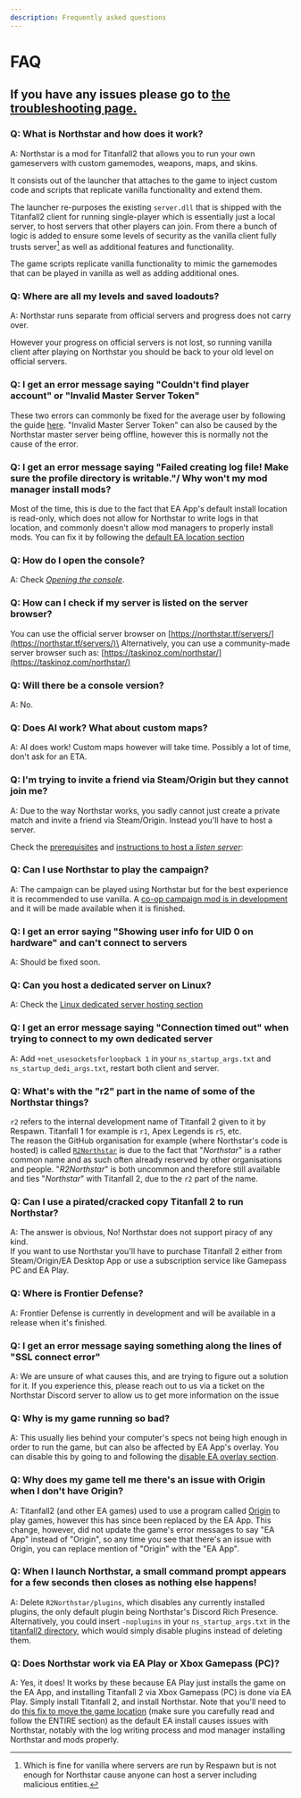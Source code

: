```yaml
---
description: Frequently asked questions
---
```


# FAQ

## **If you have any issues please go to [the troubleshooting page.](installing-northstar/troubleshooting.md)**

### Q: What is Northstar and how does it work? <a href="#what-is-northstar" id="what-is-northstar"></a>

A: Northstar is a mod for Titanfall2 that allows you to run your own gameservers with custom gamemodes, weapons, maps, and skins.

It consists out of the launcher that attaches to the game to inject custom code and scripts that replicate vanilla functionality and extend them.

The launcher re-purposes the existing `server.dll` that is shipped with the Titanfall2 client for running single-player which is essentially just a local server, to host servers that other players can join.
From there a bunch of logic is added to ensure some levels of security as the vanilla client fully trusts server[^1] as well as additional features and functionality.

[^1]: Which is fine for vanilla where servers are run by Respawn but is not enough for Northstar cause anyone can host a server including malicious entities.

The game scripts replicate vanilla functionality to mimic the gamemodes that can be played in vanilla as well as adding additional ones.

### Q: Where are all my levels and saved loadouts? <a href="#faq-loadouts" id="faq-loadouts"></a>

A: Northstar runs separate from official servers and progress does not carry over.

However your progress on official servers is not lost, so running vanilla client after playing on Northstar you should be back to your old level on official servers.

### Q: I get an error message saying "Couldn't find player account" or "Invalid Master Server Token" <a href="#INVALID_MASTERSERVER_TOKEN" id="INVALID_MASTERSERVER_TOKEN"></a>

These two errors can commonly be fixed for the average user by following the guide [here](installing-northstar/troubleshooting.md#PLAYER_NOT_FOUND). "Invalid Master Server Token" can also be caused by the Northstar master server being offline, however this is normally not the cause of the error.

### Q: I get an error message saying "Failed creating log file! Make sure the profile directory is writable."/ Why won't my mod manager install mods? <a href="#faq-failed-log" id="faq-failed-log"></a>

Most of the time, this is due to the fact that EA App's default install location is read-only, which does not allow for Northstar to write logs in that location, and commonly doesn't allow mod managers to properly install mods. You can fix it by following the [default EA location section](installing-northstar/troubleshooting.md#cannot-write-log-file-when-using-northstar-on-ea-app)

### Q: How do I open the console? <a href="#faq-devconsole" id="faq-devconsole"></a>

A: Check [_Opening the console_](using-northstar/commands.md#opening-the-console).

### Q: How can I check if my server is listed on the server browser? <a href="#faq-is-my-server-listed" id="faq-is-my-server-listed"></a>
You can use the official server browser on [https://northstar.tf/servers/](https://northstar.tf/servers/)\
Alternatively, you can use a community-made server browser such as: [https://taskinoz.com/northstar/](https://taskinoz.com/northstar/)

### Q: Will there be a console version? <a href="#faq-console" id="faq-console"></a>

A: No.

### Q: Does AI work? What about custom maps? <a href="#faq-ai" id="faq-ai"></a>

A: AI does work! Custom maps however will take time. Possibly a lot of time, don't ask for an ETA.

### Q: I'm trying to invite a friend via Steam/Origin but they cannot join me? <a href="#faq-invite-friends" id="faq-invite-friends"></a>

A: Due to the way Northstar works, you sadly cannot just create a private match and invite a friend via Steam/Origin. Instead you'll have to host a server.

Check the [prerequisites](hosting-a-server-with-northstar/getting-started.md) and [instructions to host a _listen server_](hosting-a-server-with-northstar/basic-listen-server.md):

### Q: Can I use Northstar to play the campaign? <a href="#faq-campaign" id="faq-campaign"></a>

A: The campaign can be played using Northstar but for the best experience it is recommended to use vanilla. A [co-op campaign mod is in development](https://github.com/R2Northstar/NorthstarMods/tree/main/Northstar.Coop) and it will be made available when it is finished.

### Q: I get an error saying "Showing user info for UID 0 on hardware" and can't connect to servers <a href="#faq-UID-0" id="faq-UID-0"></a>

A: Should be fixed soon.

### Q: Can you host a dedicated server on Linux? <a href="#faq-dedicated-linux" id="faq-dedicated-linux"></a>

A: Check the [Linux dedicated server hosting section](hosting-a-server-with-northstar/dedicated-server/hosting-on-linux.md)

### Q: I get an error message saying "Connection timed out" when trying to connect to my own dedicated server <a href="#faq-connected-timed-out" id="faq-connection-timed-out"></a>

A: Add `+net_usesocketsforloopback 1` in your `ns_startup_args.txt` and `ns_startup_dedi_args.txt`, restart both client and server.

### Q: What's with the "r2" part in the name of some of the Northstar things? <a href="#faq-r2" id="faq-r2"></a>

`r2` refers to the internal development name of Titanfall 2 given to it by Respawn. Titanfall 1 for example is `r1`, Apex Legends is `r5`, etc.\
The reason the GitHub organisation for example (where Northstar's code is hosted) is called [`R2Northstar`](https://github.com/R2Northstar/) is due to the fact that "_Northstar_" is a rather common name and as such often already reserved by other organisations and people. "_R2Northstar_" is both uncommon and therefore still available and ties "_Northstar_" with Titanfall 2, due to the `r2` part of the name.

### Q: Can I use a pirated/cracked copy Titanfall 2 to run Northstar? <a href="#faq-piracy" id="faq-piracy"></a>

A: The answer is obvious, No! Northstar does not support piracy of any kind.\
If you want to use Northstar you'll have to purchase Titanfall 2 either from Steam/Origin/EA Desktop App or use a subscription service like Gamepass PC and EA Play.

### Q: Where is Frontier Defense? <a href="#faq-frontier-defense" id="faq-frontier-defense"></a>

A: Frontier Defense is currently in development and will be available in a release when it's finished.

### Q: I get an error message saying something along the lines of "SSL connect error" <a href="#faq-ssl" id="faq-ssl"></a>

A: We are unsure of what causes this, and are trying to figure out a solution for it. If you experience this, please reach out to us via a ticket on the Northstar Discord server to allow us to get more information on the issue

### Q: Why is my game running so bad? <a href="#faq-performance" id="faq-performance"></a>

A: This usually lies behind your computer's specs not being high enough in order to run the game, but can also be affected by EA App's overlay. You can disable this by going to and following the [disable EA overlay section](installing-northstar/troubleshooting.md#ea-overlay).

### Q: Why does my game tell me there's an issue with Origin when I don't have Origin? <a href="#ea-replaced-origin" id="faq-ea-replaced-origin"></a>

A: Titanfall2 (and other EA games) used to use a program called [Origin](<https://en.wikipedia.org/wiki/Origin_(service)>) to play games, however this has since been replaced by the EA App.
This change, however, did not update the game's error messages to say "EA App" instead of "Origin", so any time you see that there's an issue with Origin, you can replace mention of "Origin" with the "EA App".

### Q: When I launch Northstar, a small command prompt appears for a few seconds then closes as nothing else happens!

A: Delete `R2Northstar/plugins`, which disables any currently installed plugins, the only default plugin being Northstar's Discord Rich Presence. Alternatively, you could insert `-noplugins` in your `ns_startup_args.txt` in the [titanfall2 directory](installing-northstar/troubleshooting.md#game-location), which would simply disable plugins instead of deleting them.

### Q: Does Northstar work via EA Play or Xbox Gamepass (PC)? <a href="#faq-eaplay" id="faq-eaplay"></a>

A: Yes, it does! It works by these because EA Play just installs the game on the EA App, and installing Titanfall 2 via Xbox Gamepass (PC) is done via EA Play. Simply install Titanfall 2, and install Northstar. Note that you'll need to do [this fix to move the game location](installing-northstar/troubleshooting.md#cannot-write-log-file-when-using-northstar-on-ea-app) (make sure you carefully read and follow the ENTIRE section) as the default EA install causes issues with Northstar, notably with the log writing process and mod manager installing Northstar and mods properly.
